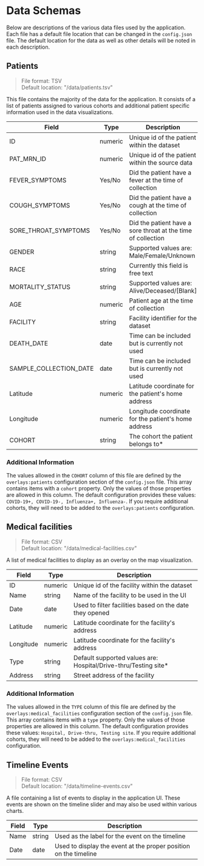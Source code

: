 # Data Schemas

Below are descriptions of the various data files used by the application. Each file has a default file location that can be changed in the `config.json` file. The default location for the data as well as other details will be noted in each description.

## Patients

> File format: TSV\
> Default location: "/data/patients.tsv"

This file contains the majority of the data for the application. It consists of a list of patients assigned to various cohorts and additional patient specific information used in the data visualizations.

| Field | Type | Description |
|-------|------|-------------|
|ID|numeric|Unique id of the patient within the dataset|
|PAT_MRN_ID|numeric|Unique id of the patient within the source data|
|FEVER_SYMPTOMS|Yes/No|Did the patient have a fever at the time of collection|
|COUGH_SYMPTOMS|Yes/No|Did the patient have a cough at the time of collection|
|SORE_THROAT_SYMPTOMS|Yes/No|Did the patient have a sore throat at the time of collection|
|GENDER|string|Supported values are: Male/Female/Unknown|
|RACE|string|Currently this field is free text|
|MORTALITY_STATUS|string|Supported values are: Alive/Deceased/[Blank]|
|AGE|numeric|Patient age at the time of collection|
|FACILITY|string|Facility identifier for the dataset|
|DEATH_DATE|date|Time can be included but is currently not used|
|SAMPLE_COLLECTION_DATE|date|Time can be included but is currently not used|
|Latitude|numeric|Latitude coordinate for the patient's home address|
|Longitude|numeric|Longitude coordinate for the patient's home address|
|COHORT|string|The cohort the patient belongs to*|

### Additional Information

The values allowed in the `COHORT` column of this file are defined by the `overlays:patients` configuration section of the `config.json` file. This array contains items with a `cohort` property. Only the values of those properties are allowed in this column. The default configuration provides these values: `COVID-19+, COVID-19-, Influenza+, Influenza-`. If you require additional cohorts, they will need to be added to the `overlays:patients` configuration.

## Medical facilities

> File format: CSV\
> Default location: "/data/medical-facilities.csv"

A list of medical facilities to display as an overlay on the map visualization.

| Field | Type | Description |
|-------|------|-------------|
|ID|numeric|Unique id of the facility within the dataset|
|Name|string|Name of the facility to be used in the UI|
|Date|date|Used to filter facilities based on the date they opened|
|Latitude|numeric|Latitude coordinate for the facility's address|
|Longitude|numeric|Latitude coordinate for the facility's address|
|Type|string|Default supported values are: Hospital/Drive-thru/Testing site*|
|Address|string|Street address of the facility|

### Additional Information

The values allowed in the `TYPE` column of this file are defined by the `overlays:medical_facilities` configuration section of the `config.json` file. This array contains items with a `type` property. Only the values of those properties are allowed in this column. The default configuration provides these values: `Hospital, Drive-thru, Testing site`. If you require additional cohorts, they will need to be added to the `overlays:medical_facilities` configuration.

## Timeline Events

> File format: CSV\
> Default location: "/data/timeline-events.csv"

A file containing a list of events to display in the application UI. These events are shown on the timeline slider and may also be used within various charts.

| Field | Type | Description |
|-------|------|-------------|
|Name|string|Used as the label for the event on the timeline|
|Date|date|Used to display the event at the proper position on the timeline|
